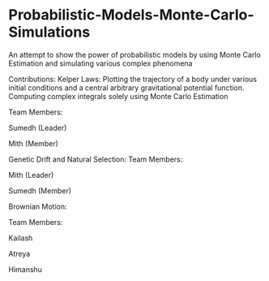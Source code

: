 # Probabilistic-Models-Monte-Carlo-Simulations
An attempt to show the power of probabilistic models by using Monte Carlo Estimation and simulating various complex phenomena

Contributions: 
Kelper Laws:
Plotting the trajectory of a body under various initial conditions and a central arbitrary gravitational potential function.
Computing complex integrals solely using Monte Carlo Estimation

Team Members:

Sumedh (Leader) 

Mith (Member) 

Genetic Drift and Natural Selection: 
Team Members:

Mith (Leader) 

Sumedh (Member) 

Brownian Motion: 

Team Members:

Kailash

Atreya

Himanshu
